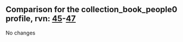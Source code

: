 ## Comparison for the collection_book_people0 profile, rvn: [45](https://github.com/PRO100KatYT/FortniteProfileRevisions/tree/main/profiles/collection_book_people0/45%20collection_book_people0.json)-[47](https://github.com/PRO100KatYT/FortniteProfileRevisions/tree/main/profiles/collection_book_people0/47%20collection_book_people0.json)

No changes
